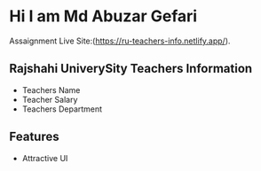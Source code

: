 # Hi I am Md Abuzar Gefari
Assaignment Live Site:(https://ru-teachers-info.netlify.app/).





## Rajshahi UniverySity Teachers Information

- Teachers Name
- Teacher Salary
- Teachers Department

## Features
- Attractive UI
